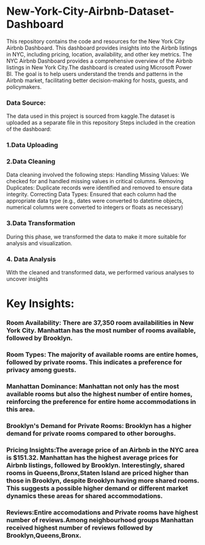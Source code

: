 # New-York-City-Airbnb-Dataset-Dashboard
This repository contains the code and resources for the New York City Airbnb Dashboard. This dashboard provides insights into the Airbnb listings in NYC, including pricing, location, availability, and other key metrics.
The NYC Airbnb Dashboard provides a comprehensive overview of the Airbnb listings in New York City.The dashboard is created using Microsoft Power BI. The goal is to help users understand the trends and patterns in the Airbnb market, facilitating better decision-making for hosts, guests, and policymakers.
### Data Source:
The data used in this project is sourced from kaggle.The dataset is uploaded as a separate file in this repository
Steps included in the creation of the dashboard:
### 1.Data Uploading
### 2.Data Cleaning
Data cleaning involved the following steps:
Handling Missing Values: We checked for and handled missing values in critical columns.
Removing Duplicates: Duplicate records were identified and removed to ensure data integrity.
Correcting Data Types: Ensured that each column had the appropriate data type (e.g., dates were converted to datetime objects, numerical columns were converted to integers or floats as necessary)
### 3.Data Transformation
During this phase, we transformed the data to make it more suitable for analysis and visualization.
### 4. Data Analysis
With the cleaned and transformed data, we performed various analyses to uncover insights

# Key Insights:
### Room Availability: There are 37,350 room availabilities in New York City. Manhattan has the most number of rooms available, followed by Brooklyn.
### Room Types: The majority of available rooms are entire homes, followed by private rooms. This indicates a preference for privacy among guests.
### Manhattan Dominance: Manhattan not only has the most available rooms but also the highest number of entire homes, reinforcing the preference for entire home accommodations in this area.
### Brooklyn's Demand for Private Rooms: Brooklyn has a higher demand for private rooms compared to other boroughs.
### Pricing Insights:The average  price of an Airbnb in the NYC area is $151.32. Manhattan has the highest average prices for Airbnb listings, followed by Brooklyn. Interestingly, shared rooms in Queens,Bronx,Staten Island are priced higher than those in Brooklyn, despite Brooklyn having more shared rooms. This suggests a possible higher demand or different market dynamics these areas for shared accommodations.
### Reviews:Entire accomodations and Private rooms have highest number of reviews.Among neighbourhood groups Manhattan received highest number of reviews followed by Brooklyn,Queens,Bronx.

